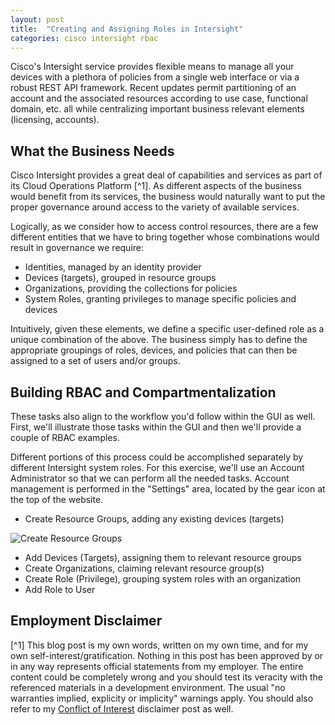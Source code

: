 ```yaml
---
layout: post
title:  "Creating and Assigning Roles in Intersight"
categories: cisco intersight rbac
---
```


Cisco's Intersight service provides flexible means to manage all your devices with a plethora of policies from a single web interface or via a robust REST API framework. Recent updates permit partitioning of an account and the associated resources according to use case, functional domain, etc. all while centralizing important business relevant elements (licensing, accounts).

## What the Business Needs

Cisco Intersight provides a great deal of capabilities and services as part of its Cloud Operations Platform [^1]. As different aspects of the business would benefit from its services, the business would naturally want to put the proper governance around access to the variety of available services.

Logically, as we consider how to access control resources, there are a few different entities that we have to bring together whose combinations would result in governance we require:

- Identities, managed by an identity provider
- Devices (targets), grouped in resource groups
- Organizations, providing the collections for policies
- System Roles, granting privileges to manage specific policies and devices

Intuitively, given these elements, we define a specific user-defined role as a unique combination of the above. The business simply has to define the appropriate groupings of roles, devices, and policies that can then be assigned to a set of users and/or groups.

## Building RBAC and Compartmentalization

These tasks also align to the workflow you'd follow within the GUI as well. First, we'll illustrate those tasks within the GUI and then we'll provide a couple of RBAC examples.

Different portions of this process could be accomplished separately by different Intersight system roles. For this exercise, we'll use an Account Administrator so that we can perform all the needed tasks. Account management is performed in the "Settings" area, located by the gear icon at the top of the website.

- Create Resource Groups, adding any existing devices (targets)

![Create Resource Groups](/images/intersight-rbac/create-resource-groups.png)

- Add Devices (Targets), assigning them to relevant resource groups
- Create Organizations, claiming relevant resource group(s)
- Create Role (Privilege), grouping system roles with an organization
- Add Role to User

## Employment Disclaimer

[^1] This blog post is my own words, written on my own time, and for my own self-interest/gratification. Nothing in this post has been approved by or in any way represents official statements from my employer. The entire content could be completely wrong and you should test its veracity with the referenced materials in a development environment. The usual "no warranties implied, explicity or implicity" warnings apply. You should also refer to my [Conflict of Interest](/conflict-of-interests/) disclaimer post as well.
